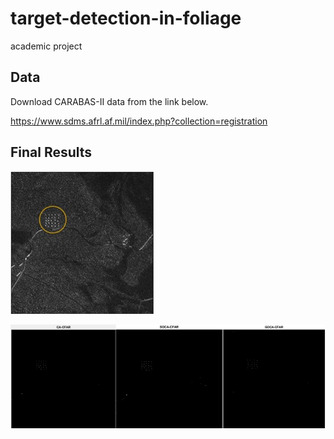 # target-detection-in-foliage
academic project

## Data
Download CARABAS-II data from the link below.

https://www.sdms.afrl.af.mil/index.php?collection=registration

## Final Results

![Screenshot](Capture0.jpg)

![Screenshot](Capture.jpg)
